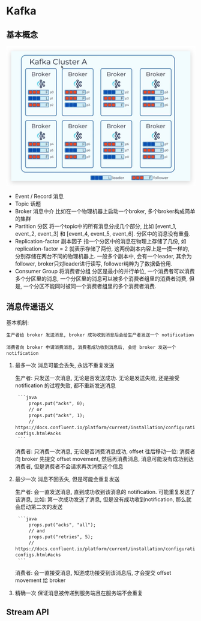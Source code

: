 # Kafka

## 基本概念

![基本概念](img/Xnip2023-09-19_07-32-51.jpg)

- Event / Record 消息
- Topic 话题
- Broker 消息中介 比如在一个物理机器上启动一个broker, 多个broker构成简单的集群
- Partition 分区 将一个topic中的所有消息分成几个部分, 比如 [event_1, event_2, event_3] 和 [event_4, event_5, event_6]. 分区中的消息没有重叠.
- Replication-factor 副本因子 指一个分区中的消息在物理上存储了几份, 如 replication-factor = 2 就表示存储了两份, 这两份副本内容上是一摸一样的, 分别存储在两台不同的物理机器上. 一般多个副本中, 会有一个leader, 其余为follower, broker只对leader进行读写, follower纯粹为了数据备份用.
- Consumer Group 将消费者分组 分区是最小的并行单位, 一个消费者可以消费多个分区里的消息, 一个分区里的消息可以被多个消费者组里的消费者消费, 但是, 一个分区不能同时被同一个消费者组里的多个消费者消费.

## 消息传递语义

基本机制:

    生产者给 broker 发送消息, broker 成功收到消息后会给生产者发送一个 notification

    消费者向 broker 申请消费消息, 消费者成功收到消息后, 会给 broker 发送一个 notification

1. 最多一次 消息可能会丢失, 永远不重复发送

    生产者: 只发送一次消息, 无论是否发送成功. 无论是发送失败, 还是接受 notification 的过程失败, 都不重新发送消息

        ```java
            props.put("acks", 0);
            // or
            props.put("acks", 1);
            // https://docs.confluent.io/platform/current/installation/configuration/producer-configs.html#acks
        ```

    消费者: 只消费一次消息, 无论是否消费消息成功, offset 往后移动一位: 消费者向 broker 先提交 offset movement, 然后再消费消息, 消息可能没有成功到达消费者, 但是消费者不会请求再次消费这个信息

2. 最少一次 消息不回丢失, 但是可能会重复发送

    生产者: 会一直发送消息, 直到成功收到该消息的 notification. 可能重复发送了该消息, 比如: 第一次成功发送了消息, 但是没有成功收到notification, 那么就会启动第二次的发送

        ```java
            props.put("acks", "all");
            // and
            props.put("retries", 5);
            // https://docs.confluent.io/platform/current/installation/configuration/producer-configs.html#acks
        ```

    消费者: 会一直接受消息, 知道成功接受到该消息后, 才会提交 offset movement 给 broker

3. 精确一次 保证消息被传递到服务端且在服务端不会重复

## Stream API
